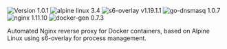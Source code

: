 ![Version 1.0.1](https://img.shields.io/badge/Version-1.0.1-brightgreen.svg) ![alpine linux 3.4](https://img.shields.io/badge/alpine%20linux-3.4-blue.svg) ![s6-overlay v1.19.1.1](https://img.shields.io/badge/s6--overlay-v1.19.1.1-blue.svg) ![go-dnsmasq 1.0.7](https://img.shields.io/badge/go--dnsmasq-1.0.7-blue.svg) ![nginx 1.11.10](https://img.shields.io/badge/nginx-1.11.10-blue.svg) ![docker-gen 0.7.3](https://img.shields.io/badge/docker--gen-0.7.3-blue.svg)

Automated Nginx reverse proxy for Docker containers, based on Alpine Linux using s6-overlay for process management.
